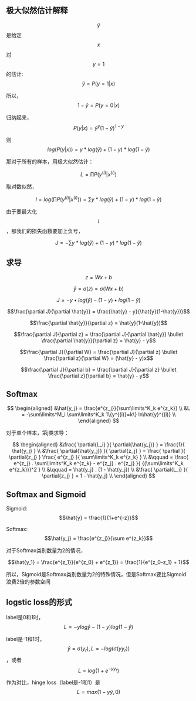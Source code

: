 ## 极大似然估计解释

$$\hat{y}$$是给定$$x$$对$$y=1$$的估计:
$$\hat{y} = P(y=1|x)$$

所以，$$1-\hat{y} = P(y=0|x)$$

归纳起来，$$P(y|x)=\hat{y}^y (1-\hat{y})^{1-y}$$

则$$log(P(y|x))=y*log(\hat{y})+(1-y)*log(1-\hat{y})$$

那对于所有的样本，用极大似然估计：

$$L=\prod P(y^{(i)}|x^{(i)})$$

取对数似然，

$$l=log(\prod P(y^{(i)}|x^{(i)}))=\sum y*log(\hat{y})+(1-y)*log(1-\hat{y})$$

由于要最大化$$l$$，那我们的损失函数要加上负号，

$$J=-\sum y*log(\hat{y})+(1-y)*log(1-\hat{y})$$

## 求导

$$z = Wx + b$$

$$\hat{y} = \sigma(z) = \sigma(Wx + b)$$

$$J = -y \bullet log(\hat{y}) - (1-y) \bullet log(1-\hat{y})$$

$$\frac{\partial J}{\partial \hat{y}} = \frac{\hat{y} - y}{\hat{y}(1-\hat{y})}$$

$$\frac{\partial \hat{y}}{\partial z} = \hat{y}(1-\hat{y})$$

$$\frac{\partial J}{\partial z} = \frac{\partial J}{\partial \hat{y}} \bullet \frac{\partial \hat{y}}{\partial z} = \hat{y} - y$$

$$\frac{\partial J}{\partial W} = \frac{\partial J}{\partial z} \bullet \frac{\partial z}{\partial W} = (\hat{y} - y)x$$

$$\frac{\partial J}{\partial b} = \frac{\partial J}{\partial z} \bullet \frac{\partial z}{\partial b} = \hat{y} - y$$

## Softmax

$$
\begin{aligned}
&\hat{y_j} = \frac{e^{z_j}}{\sum\limits^K_k e^{z_k}} \\
&L = -\sum\limits^M_i \sum\limits^K_k 1\{y^{(i)}=k\} ln\hat{y}^{(i)} \\
\end{aligned}
$$

对于单个样本，第j类求导：

$$
\begin{aligned}
&\frac{ \partial{L_i} }{ \partial{\hat{y_j}} } = \frac{1}{ \hat{y_j} } \\
&\frac{ \partial{\hat{y_j}} }{ \partial{z_j} } = \frac{ \partial }{ \partial{z_j} } \frac{ e^{z_j} }{ \sum\limits^K_k e^{z_k} } \\
&\qquad = \frac{ e^{z_j} . \sum\limits^K_k e^{z_k} - e^{z_j} . e^{z_j} }{ {(\sum\limits^K_k e^{z_k})}^2 } \\
&\qquad = \hat{y_j} . (1 - \hat{y_j}) \\
&\frac{ \partial{L_i} }{ \partial{z_j} } = 1 - \hat{y_j} \\
\end{aligned}
$$

## Softmax and Sigmoid

Sigmoid: $$\hat{y} = \frac{1}{1+e^{-z}}$$

Softmax: $$\hat{y_j} = \frac{e^{z_j}}{\sum e^{z_k}}$$

对于Softmax类别数量为2的情况，

$$\hat{y_1} = \frac{e^{z_1}}{e^{z_0} + e^{z_1}} = \frac{1}{e^{z_0-z_1} + 1}$$

所以，Sigmoid是Softmax类别数量为2的特殊情况，但是Softmax要比Sigmoid浪费2倍的参数空间

## logstic loss的形式

label是0和1时，$$L = -ylog\hat{y} -(1-y)log(1-\hat{y})$$

label是-1和1时，$$\hat{y} = \sigma(y_r), L = -log(\sigma(yy_r))$$，或者$$L = log(1+e^{-yy_r})$$

作为对比，hinge loss（label是-1和1）是$$L = max(1-y\hat{y}, 0)$$
